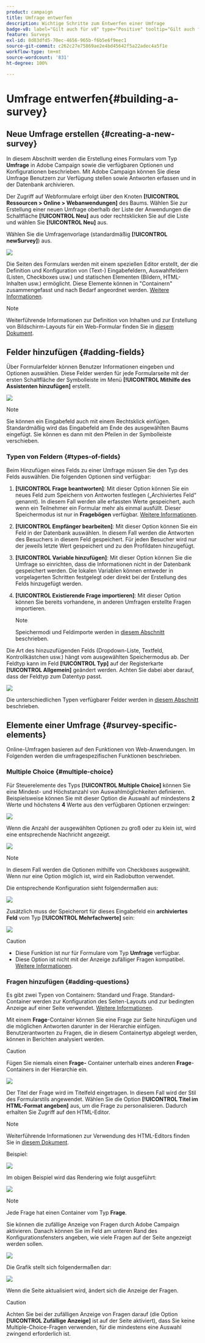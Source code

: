 ```yaml
---
product: campaign
title: Umfrage entwerfen
description: Wichtige Schritte zum Entwerfen einer Umfrage
badge-v8: label="Gilt auch für v8" type="Positive" tooltip="Gilt auch für Campaign v8"
feature: Surveys
exl-id: 8d83dfd5-70ec-4656-965b-f6b5e6f9eec1
source-git-commit: c262c27e75869ae2e4bd45642f5a22adec4a5f1e
workflow-type: tm+mt
source-wordcount: '831'
ht-degree: 100%

---
```


# Umfrage entwerfen{#building-a-survey}



## Neue Umfrage erstellen {#creating-a-new-survey}

In diesem Abschnitt werden die Erstellung eines Formulars vom Typ **Umfrage** in Adobe Campaign sowie die verfügbaren Optionen und Konfigurationen beschrieben. Mit Adobe Campaign können Sie diese Umfrage Benutzern zur Verfügung stellen sowie Antworten erfassen und in der Datenbank archivieren.

Der Zugriff auf Webformulare erfolgt über den Knoten **[!UICONTROL Ressourcen > Online > Webanwendungen]** des Baums. Wählen Sie zur Erstellung einer neuen Umfrage oberhalb der Liste der Anwendungen die Schaltfläche **[!UICONTROL Neu]** aus oder rechtsklicken Sie auf die Liste und wählen Sie **[!UICONTROL Neu]** aus.

Wählen Sie die Umfragenvorlage (standardmäßig **[!UICONTROL newSurvey]**) aus.

![](assets/s_ncs_admin_survey_select_template.png)

Die Seiten des Formulars werden mit einem speziellen Editor erstellt, der die Definition und Konfiguration von (Text-) Eingabefeldern, Auswahlfeldern (Listen, Checkboxes usw.) und statischen Elementen (Bildern, HTML-Inhalten usw.) ermöglicht. Diese Elemente können in &quot;Containern&quot; zusammengefasst und nach Bedarf angeordnet werden. [Weitere Informationen](#adding-questions).

>[!NOTE]
>
>Weiterführende Informationen zur Definition von Inhalten und zur Erstellung von Bildschirm-Layouts für ein Web-Formular finden Sie in [diesem Dokument](../../web/using/about-web-forms.md).

## Felder hinzufügen {#adding-fields}

Über Formularfelder können Benutzer Informationen eingeben und Optionen auswählen. Diese Felder werden für jede Formularseite mit der ersten Schaltfläche der Symbolleiste im Menü **[!UICONTROL Mithilfe des Assistenten hinzufügen]** erstellt.

![](assets/s_ncs_admin_survey_add_field_menu.png)

>[!NOTE]
>
>Sie können ein Eingabefeld auch mit einem Rechtsklick einfügen. Standardmäßig wird das Eingabefeld am Ende des ausgewählten Baums eingefügt. Sie können es dann mit den Pfeilen in der Symbolleiste verschieben.

### Typen von Feldern {#types-of-fields}

Beim Hinzufügen eines Felds zu einer Umfrage müssen Sie den Typ des Felds auswählen. Die folgenden Optionen sind verfügbar:

1. **[!UICONTROL Frage beantworten]**: Mit dieser Option können Sie ein neues Feld zum Speichern von Antworten festlegen („Archiviertes Feld“ genannt). In diesem Fall werden alle erfassten Werte gespeichert, auch wenn ein Teilnehmer ein Formular mehr als einmal ausfüllt. Dieser Speichermodus ist nur in **Fragebögen** verfügbar. [Weitere Informationen](../../surveys/using/managing-answers.md#storing-collected-answers).
1. **[!UICONTROL Empfänger bearbeiten]**: Mit dieser Option können Sie ein Feld in der Datenbank auswählen. In diesem Fall werden die Antworten des Besuchers in diesem Feld gespeichert. Für jeden Besucher wird nur der jeweils letzte Wert gespeichert und zu den Profildaten hinzugefügt.
1. **[!UICONTROL Variable hinzufügen]**: Mit dieser Option können Sie die Umfrage so einrichten, dass die Informationen nicht in der Datenbank gespeichert werden. Die lokalen Variablen können entweder in vorgelagerten Schritten festgelegt oder direkt bei der Erstellung des Felds hinzugefügt werden.
1. **[!UICONTROL Existierende Frage importieren]**: Mit dieser Option können Sie bereits vorhandene, in anderen Umfragen erstellte Fragen importieren.

   >[!NOTE]
   >
   >Speichermodi und Feldimporte werden in [diesem Abschnitt](../../surveys/using/managing-answers.md#storing-collected-answers) beschrieben.

Die Art des hinzuzufügenden Felds (Dropdown-Liste, Textfeld, Kontrollkästchen usw.) hängt vom ausgewählten Speichermodus ab. Der Feldtyp kann im Feld **[!UICONTROL Typ]** auf der Registerkarte **[!UICONTROL Allgemein]** geändert werden. Achten Sie dabei aber darauf, dass der Feldtyp zum Datentyp passt.

![](assets/s_ncs_admin_survey_change_type.png)

Die unterschiedlichen Typen verfügbarer Felder werden in [diesem Abschnitt](../../web/using/about-web-forms.md) beschrieben.

## Elemente einer Umfrage {#survey-specific-elements}

Online-Umfragen basieren auf den Funktionen von Web-Anwendungen. Im Folgenden werden die umfragespezifischen Funktionen beschrieben.

### Multiple Choice {#multiple-choice}

Für Steuerelemente des Typs **[!UICONTROL Multiple Choice]** können Sie eine Mindest- und Höchstanzahl von Auswahlmöglichkeiten definieren. Beispielsweise können Sie mit dieser Option die Auswahl auf mindestens **2** Werte und höchstens **4** Werte aus den verfügbaren Optionen erzwingen:

![](assets/s_ncs_admin_survey_multichoice_ex1.png)

Wenn die Anzahl der ausgewählten Optionen zu groß oder zu klein ist, wird eine entsprechende Nachricht angezeigt.

![](assets/s_ncs_admin_survey_multichoice_ex2.png)

>[!NOTE]
>
>In diesem Fall werden die Optionen mithilfe von Checkboxes ausgewählt. Wenn nur eine Option möglich ist, wird ein Radiobutton verwendet.

Die entsprechende Konfiguration sieht folgendermaßen aus:

![](assets/s_ncs_admin_survey_multichoice_ex3.png)

Zusätzlich muss der Speicherort für dieses Eingabefeld ein **archiviertes Feld** vom Typ **[!UICONTROL Mehrfachwerte]** sein:

![](assets/s_ncs_admin_survey_multiple_values_field.png)

>[!CAUTION]
>
>* Diese Funktion ist nur für Formulare vom Typ **Umfrage** verfügbar.
>* Diese Option ist nicht mit der Anzeige zufälliger Fragen kompatibel. [Weitere Informationen](#adding-questions).

### Fragen hinzufügen {#adding-questions}

Es gibt zwei Typen von Containern: Standard und Frage. Standard-Container werden zur Konfiguration des Seiten-Layouts und zur bedingten Anzeige auf einer Seite verwendet. [Weitere Informationen](../../web/using/about-web-forms.md).

Mit einem **Frage**-Container können Sie eine Frage zur Seite hinzufügen und die möglichen Antworten darunter in der Hierarchie einfügen. Benutzerantworten zu Fragen, die in diesem Containertyp abgelegt werden, können in Berichten analysiert werden.

>[!CAUTION]
>
>Fügen Sie niemals einen **Frage-** Container unterhalb eines anderen **Frage**-Containers in der Hierarchie ein.

![](assets/s_ncs_admin_question_label.png)

Der Titel der Frage wird im Titelfeld eingetragen. In diesem Fall wird der Stil des Formularstils angewendet. Wählen Sie die Option **[!UICONTROL Titel im HTML-Format angeben]** aus, um die Frage zu personalisieren. Dadurch erhalten Sie Zugriff auf den HTML-Editor.

>[!NOTE]
>
>Weiterführende Informationen zur Verwendung des HTML-Editors finden Sie in [diesem Dokument](../../web/using/about-web-forms.md).

Beispiel:

![](assets/s_ncs_admin_survey_containers_qu_arbo.png)

Im obigen Beispiel wird das Rendering wie folgt ausgeführt:

![](assets/s_ncs_admin_survey_containers_qu_ex.png)

>[!NOTE]
>
>Jede Frage hat einen Container vom Typ **Frage**.

Sie können die zufällige Anzeige von Fragen durch Adobe Campaign aktivieren. Danach können Sie im Feld am unteren Rand des Konfigurationsfensters angeben, wie viele Fragen auf der Seite angezeigt werden sollen.

![](assets/s_ncs_admin_survey_containers_qu_display.png)

Die Grafik stellt sich folgendermaßen dar:

![](assets/s_ncs_admin_survey_containers_qu_display_rendering.png)

Wenn die Seite aktualisiert wird, ändert sich die Anzeige der Fragen.

>[!CAUTION]
>
>Achten Sie bei der zufälligen Anzeige von Fragen darauf (die Option **[!UICONTROL Zufällige Anzeige]** ist auf der Seite aktiviert), dass Sie keine Multiple-Choice-Fragen verwenden, für die mindestens eine Auswahl zwingend erforderlich ist.
